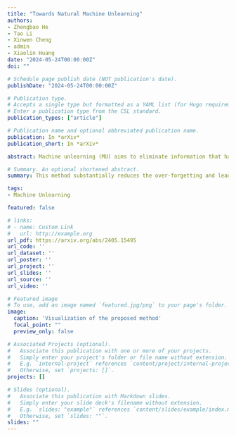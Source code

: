```yaml
---
title: "Towards Natural Machine Unlearning"
authors:
- Zhengbao He 
- Tao Li 
- Xinwen Cheng 
- admin
- Xiaolin Huang
date: "2024-05-24T00:00:00Z"
doi: ""

# Schedule page publish date (NOT publication's date).
publishDate: "2024-05-24T00:00:00Z"

# Publication type.
# Accepts a single type but formatted as a YAML list (for Hugo requirements).
# Enter a publication type from the CSL standard.
publication_types: ["article"]

# Publication name and optional abbreviated publication name.
publication: In *arXiv*
publication_short: In *arXiv*

abstract: Machine unlearning (MU) aims to eliminate information that has been learned from specific training data, namely forgetting data, from a pre-trained model. Currently, the mainstream of existing MU methods involves modifying the forgetting data with incorrect labels and subsequently fine-tuning the model. While learning such incorrect information can indeed remove knowledge, the process is quite unnatural as the unlearning process undesirably reinforces the incorrect information and leads to over-forgetting. Towards more natural machine unlearning, we inject correct information from the remaining data to the forgetting samples when changing their labels. Through pairing these adjusted samples with their labels, the model will tend to use the injected correct information and naturally suppress the information meant to be forgotten. Albeit straightforward, such a first step towards natural machine unlearning can significantly outperform current state-of-the-art approaches. In particular, our method substantially reduces the over-forgetting and leads to strong robustness to hyperparameters, making it a promising candidate for practical machine unlearning.

# Summary. An optional shortened abstract.
summary: This method substantially reduces the over-forgetting and leads to strong robustness to hyperparameters, making it a promising candidate for practical machine unlearning.

tags:
- Machine Unlearning

featured: false

# links:
# - name: Custom Link
#   url: http://example.org
url_pdf: https://arxiv.org/abs/2405.15495
url_code: ''
url_dataset: ''
url_poster: ''
url_project: ''
url_slides: ''
url_source: ''
url_video: ''

# Featured image
# To use, add an image named `featured.jpg/png` to your page's folder. 
image:
  caption: 'Visualization of the proposed method'
  focal_point: ""
  preview_only: false

# Associated Projects (optional).
#   Associate this publication with one or more of your projects.
#   Simply enter your project's folder or file name without extension.
#   E.g. `internal-project` references `content/project/internal-project/index.md`.
#   Otherwise, set `projects: []`.
projects: []

# Slides (optional).
#   Associate this publication with Markdown slides.
#   Simply enter your slide deck's filename without extension.
#   E.g. `slides: "example"` references `content/slides/example/index.md`.
#   Otherwise, set `slides: ""`.
slides: ""
---
```

